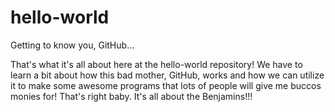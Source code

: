 # hello-world

Getting to know you, GitHub...

That's what it's all about here at the hello-world repository! We have to learn a bit about how this bad mother, GitHub, works and how we can utilize it to make some awesome programs that lots of people will give me buccos monies for! That's right baby. It's all about the Benjamins!!!
